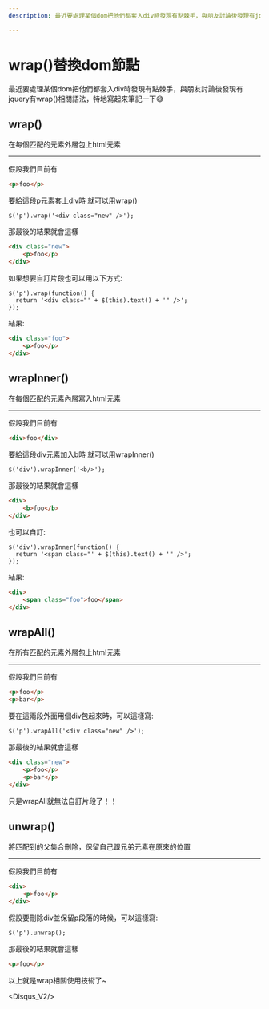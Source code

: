 ```yaml
---
description: 最近要處理某個dom把他們都套入div時發現有點棘手，與朋友討論後發現有jquery有wrap()相關語法，特地寫起來筆記一下😅

---
```


# wrap()替換dom節點

最近要處理某個dom把他們都套入div時發現有點棘手，與朋友討論後發現有jquery有wrap()相關語法，特地寫起來筆記一下😅

## wrap()

在每個匹配的元素外層包上html元素

---

假設我們目前有

``` HTML
<p>foo</p>
```

要給這段p元素套上div時 就可以用wrap()

``` JS
$('p').wrap('<div class="new" />');
```

那最後的結果就會這樣

``` HTML
<div class="new">
    <p>foo</p>
</div>
```

如果想要自訂片段也可以用以下方式:

``` JS
$('p').wrap(function() {
  return '<div class="' + $(this).text() + '" />';
});
```

結果:

``` HTML
<div class="foo">
    <p>foo</p>
</div>
```

## wrapInner()

在每個匹配的元素內層寫入html元素

---

假設我們目前有

``` HTML
<div>foo</div>
```

要給這段div元素加入b時 就可以用wrapInner()

``` JS
$('div').wrapInner('<b/>');
```

那最後的結果就會這樣

``` HTML
<div>
    <b>foo</b>
</div>
```

也可以自訂:

``` JS
$('div').wrapInner(function() {
  return '<span class="' + $(this).text() + '" />';
});
```

結果:

``` HTML
<div>
    <span class="foo">foo</span>
</div>
```

## wrapAll()

在所有匹配的元素外層包上html元素

---

假設我們目前有

``` HTML
<p>foo</p>
<p>bar</p>
```

要在這兩段外面用個div包起來時，可以這樣寫:

``` JS
$('p').wrapAll('<div class="new" />');
```

那最後的結果就會這樣

``` HTML
<div class="new">
    <p>foo</p>
    <p>bar</p>
</div>
```

只是wrapAll就無法自訂片段了！！

## unwrap()

將匹配到的父集合刪除，保留自己跟兄弟元素在原來的位置

---

假設我們目前有

``` HTML
<div>
    <p>foo</p>
</div>
```

假設要刪除div並保留p段落的時候，可以這樣寫:

``` JS
$('p').unwrap();
```

那最後的結果就會這樣

``` HTML
<p>foo</p>
```

以上就是wrap相關使用技術了~

<Disqus_V2/>
